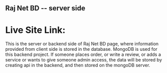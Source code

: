 ## Raj Net BD -- server side

# Live Site Link: 

This is the server or backend side of Raj Net BD page, where information provided from client side is stored in the database. MongoDB is used for this backend project. If someone places order, or write a review, or adds a service or wants to give someone admin access, the data will be stored by creating api in the backend, and then stored on the mongoDB server.
